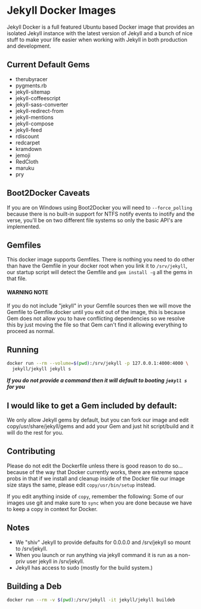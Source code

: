 # Jekyll Docker Images

Jekyll Docker is a full featured Ubuntu based Docker image that provides an
isolated Jekyll instance with the latest version of Jekyll and a bunch of nice
stuff to make your life easier when working with Jekyll in both production
and development.

## Current Default Gems

* therubyracer
* pygments.rb
* jekyll-sitemap
* jekyll-coffeescript
* jekyll-sass-converter
* jekyll-redirect-from
* jekyll-mentions
* jekyll-compose
* jekyll-feed
* rdiscount
* redcarpet
* kramdown
* jemoji
* RedCloth
* maruku
* pry

## Boot2Docker Caveats

If you are on Windows using Boot2Docker you will need to `--force_polling`
because there is no built-in support for NTFS notify events to inotify and the
verse, you'll be on two different file systems so only the basic API's
are implemented.

## Gemfiles

This docker image supports Gemfiles.  There is nothing you need to do other
than have the Gemfile in your docker root when you link it to `/srv/jekyll`,
our startup script will detect the Gemfile and `gem install -g` all the gems in
that file.

#### WARNING NOTE

If you do not include "jekyll" in your Gemfile sources then we will move the
Gemfile to Gemfile.docker until you exit out of the image, this is because Gem
does not allow you to have conflicting dependencies so we resolve this by
just moving the file so that Gem can't find it allowing everything to proceed
as normal.

## Running

```sh
docker run --rm --volume=$(pwd):/srv/jekyll -p 127.0.0.1:4000:4000 \
  jekyll/jekyll jekyll s
```

***If you do not provide a command then it will default to booting `jekyll s` for you***

## I would like to get a Gem included by default:

We only allow Jekyll gems by default, but you can fork our image and edit
copy/usr/share/jekyll/gems and add your Gem and just hit script/build and it will do
the rest for you.

## Contributing

Please do not edit the Dockerfile unless there is good reason to do so...
because of the way that Docker currently works, there are extreme space probs
in that if we install and cleanup inside of the Docker file our image
size stays the same, please edit `copy/usr/bin/setup` instead.

If you edit anything inside of `copy`, remember the following: Some of our
images use git and make sure to `sync` when you are done because we have to
keep a copy in context for Docker.

## Notes
  * We "shiv" Jekyll to provide defaults for 0.0.0.0 and /srv/jekyll so mount to /srv/jekyll.
  * When you launch or run anything via jekyll command it is run as a non-priv user jekyll in /srv/jekyll.
  * Jekyll has access to sudo (mostly for the build system.)

## Building a Deb

```sh
docker run --rm -v $(pwd):/srv/jekyll -it jekyll/jekyll buildeb
```
